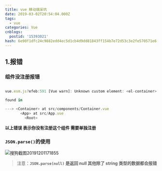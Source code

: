 ```yaml
---
title: vue 移动端采坑
date: 2019-03-02T20:54:04.000Z
tags:
  - vue
categories: Vue
cnblogs:
  postid: '15393021'
hash: 6e90f1dfc24c9882edd4ec5d1cb4d9dd81843ff154b7e72d53c3e2fe570571e6
---
```


## 1.报错

### 组件没注册报错

```js

vue.esm.js?efeb:591 [Vue warn]: Unknown custom element: <el-container> - did you register the component correctly? For recursive components, make sure to provide the "name" option.

found in

---> <Container> at src/components/Container.vue
       <App> at src/App.vue
         <Root>
```

**以上错误 表示你没有注册这个组件 需要单独注册**

### `JSON.parse()`的使用

![搜狗截图20191201171855](https://s2.loli.net/2023/01/13/2stKuc71689jizn.jpg)

> 注意：**`JSON.parse(null)` 是返回 null 其他除了 string 类型的数据都会报错**

